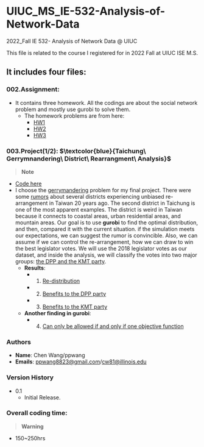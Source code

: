 # UIUC_MS_IE-532-Analysis-of-Network-Data
2022_Fall IE 532- Analysis of Network Data @ UIUC



This file is related to the course I registered for in 2022 Fall at UIUC ISE M.S.
## It includes four files:


### 002.Assignment:
- It contains three homework. All the codings are about the social network problem and mostly use gurobi to solve them.
   - The homework problems are from here:
      - [HW1](https://github.com/ollill0823/101.UIUC_MS_IE-532-Analysis-of-Network-Data/blob/main/002.Assignment/HW1/HW%201.pdf)
      - [HW2](https://github.com/ollill0823/101.UIUC_MS_IE-532-Analysis-of-Network-Data/blob/main/002.Assignment/HW2/HW%202.pdf)
      - [HW3](https://github.com/ollill0823/101.UIUC_MS_IE-532-Analysis-of-Network-Data/blob/main/002.Assignment/HW3/HW%203.pdf)




### 003.Project(1/2): **$\textcolor{blue}{Taichung\ Gerrymnandering\ District\ Rearrangment\ Analysis}$**
> __Note__
- [Code here](https://nbviewer.org/github/ollill0823/101.UIUC_MS_IE-532-Analysis-of-Network-Data/blob/main/005.Final_project/IE532_Final_Group_Project_1216.ipynb)
- I choose the [gerrymandering](https://en.wikipedia.org/wiki/Gerrymandering) problem for my final project. There were some [rumors](https://michaelturton.blogspot.com/2008/02/gerrymandering.html) about several districts experiencing unbiased re-arrangement in Taiwan 20 years ago. The second district in Taichung is one of the most apparent examples. The district is weird in Taiwan because it connects to coastal areas, urban residential areas, and mountain areas. Our goal is to use **gurobi** to find the optimal distribution, and then, compared it with the current situation. if the simulation meets our expectations, we can suggest the rumor is convincible. Also, we can assume if we can control the re-arrangement, how we can draw to win the best legislator votes. We will use the 2018 legislator votes as our dataset, and inside the analysis, we will classify the votes into two major groups: [the DPP and the KMT party](https://en.wikipedia.org/wiki/Legislative_Yuan_constituencies_in_Taichung_City).
   - **Results**:
      - 001. [Re-distribution](https://github.com/ollill0823/101.UIUC_MS_IE-532-Analysis-of-Network-Data/blob/main/005.Final_project/Pictures/chapter4.png)
      - 002. [Benefits to the DPP party](https://github.com/ollill0823/101.UIUC_MS_IE-532-Analysis-of-Network-Data/blob/main/005.Final_project/Pictures/chapter5.png)
      - 003. [Benefits to the KMT party](https://github.com/ollill0823/101.UIUC_MS_IE-532-Analysis-of-Network-Data/blob/main/005.Final_project/Pictures/chapter6.png)
   - **Another finding in gurobi**:
      - 004. [Can only be allowed if and only if one objective function](https://github.com/ollill0823/101.UIUC_MS_IE-532-Analysis-of-Network-Data/blob/main/005.Final_project/Pictures/obj_issue.png)


### Authors
- **Name**: Chen Wang/ppwang
- **Emails**: ppwang8823@gmail.com/cw81@illinois.edu


### Version History
- 0.1
    * Initial Release.


### Overall coding time:
> __Warning__
- 150~250hrs
